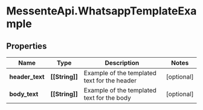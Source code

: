 # MessenteApi.WhatsappTemplateExample

## Properties
Name | Type | Description | Notes
------------ | ------------- | ------------- | -------------
**header_text** | **[[String]]** | Example of the templated text for the header | [optional] 
**body_text** | **[[String]]** | Example of the templated text for the body | [optional] 


